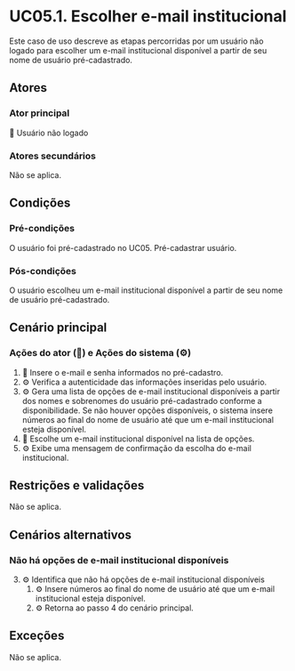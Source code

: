 # UC05.1. Escolher e-mail institucional

Este caso de uso descreve as etapas percorridas por um usuário não logado para escolher um e-mail institucional disponível a partir de seu nome de usuário pré-cadastrado.

## Atores
### Ator principal
👤 Usuário não logado

### Atores secundários
Não se aplica.

## Condições
### Pré-condições
O usuário foi pré-cadastrado no UC05. Pré-cadastrar usuário.

### Pós-condições
O usuário escolheu um e-mail institucional disponível a partir de seu nome de usuário pré-cadastrado.

## Cenário principal
### Ações do ator (👤) e Ações do sistema (⚙️)
1. 👤 Insere o e-mail e senha informados no pré-cadastro.
2. ⚙️ Verifica a autenticidade das informações inseridas pelo usuário.
3. ⚙️ Gera uma lista de opções de e-mail institucional disponíveis a partir dos nomes e sobrenomes do usuário pré-cadastrado conforme a disponibilidade. Se não houver opções disponíveis, o sistema insere números ao final do nome de usuário até que um e-mail institucional esteja disponível.
4. 👤 Escolhe um e-mail institucional disponível na lista de opções.
5. ⚙️ Exibe uma mensagem de confirmação da escolha do e-mail institucional.

## Restrições e validações
Não se aplica.

## Cenários alternativos
### Não há opções de e-mail institucional disponíveis
3. ⚙️ Identifica que não há opções de e-mail institucional disponíveis
   1. ⚙️ Insere números ao final do nome de usuário até que um e-mail institucional esteja disponível.
   2. ⚙️ Retorna ao passo 4 do cenário principal.

## Exceções
Não se aplica.
